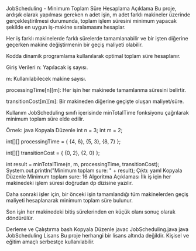 JobScheduling - Minimum Toplam Süre Hesaplama
Açıklama
Bu proje, ardışık olarak yapılması gereken n adet işin, m adet farklı makineler üzerinde gerçekleştirilmesi durumunda, toplam işlem süresini minimum yapacak şekilde en uygun iş-makine sıralamasını hesaplar.

Her iş farklı makinelerde farklı sürelerde tamamlanabilir ve bir işten diğerine geçerken makine değiştirmenin bir geçiş maliyeti olabilir.

Kodda dinamik programlama kullanılarak optimal toplam süre hesaplanır.

Giriş Verileri
n: Yapılacak iş sayısı.

m: Kullanılabilecek makine sayısı.

processingTime[n][m]: Her işin her makinede tamamlanma süresini belirtir.

transitionCost[m][m]: Bir makineden diğerine geçişte oluşan maliyet/süre.

Kullanım
JobScheduling sınıfı içerisinde minTotalTime fonksiyonu çağrılarak minimum toplam süre elde edilir.

Örnek:
java
Kopyala
Düzenle
int n = 3; 
int m = 2;

int[][] processingTime = {
    {4, 6},
    {5, 3},
    {8, 7}
};

int[][] transitionCost = {
    {0, 2},
    {2, 0}
};

int result = minTotalTime(n, m, processingTime, transitionCost);
System.out.println("Minimum toplam sure: " + result);
Çıktı:
yaml
Kopyala
Düzenle
Minimum toplam sure: 16
Algoritma Açıklaması
İlk iş için her makinedeki işlem süresi doğrudan dp dizisine yazılır.

Daha sonraki işler için, bir önceki işin tamamlandığı tüm makinelerden geçiş maliyeti hesaplanarak minimum toplam süre bulunur.

Son işin her makinedeki bitiş sürelerinden en küçük olanı sonuç olarak döndürülür.

Derleme ve Çalıştırma
bash
Kopyala
Düzenle
javac JobScheduling.java
java JobScheduling
Lisans
Bu proje herhangi bir lisans altında değildir. Kişisel ve eğitim amaçlı serbestçe kullanılabilir.
